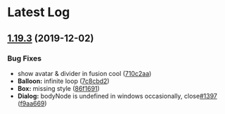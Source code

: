 # Latest Log 

## [1.19.3](https://github.com/alibaba-fusion/next/compare/1.19.2...1.19.3) (2019-12-02)


### Bug Fixes

* show avatar & divider in fusion cool ([710c2aa](https://github.com/alibaba-fusion/next/commit/710c2aa))
* **Balloon:** infinite loop ([7c8cbd2](https://github.com/alibaba-fusion/next/commit/7c8cbd2))
* **Box:** missing style ([86f1691](https://github.com/alibaba-fusion/next/commit/86f1691))
* **Dialog:** bodyNode is undefined in windows occasionally, close[#1397](https://github.com/alibaba-fusion/next/issues/1397) ([f9aa669](https://github.com/alibaba-fusion/next/commit/f9aa669))


